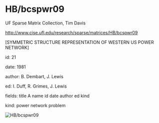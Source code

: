 # HB/bcspwr09

 UF Sparse Matrix Collection, Tim Davis

 http://www.cise.ufl.edu/research/sparse/matrices/HB/bcspwr09

 [SYMMETRIC STRUCTURE REPRESENTATION OF WESTERN US POWER NETWORK]

 id: 21

 date: 1981

 author: B. Dembart, J. Lewis

 ed: I. Duff, R. Grimes, J. Lewis

 fields: title A name id date author ed kind

 kind: power network problem

![HB/bcspwr09](http://yifanhu.net/GALLERY/GRAPHS/GIF_SMALL/HB@bcspwr09.gif)
